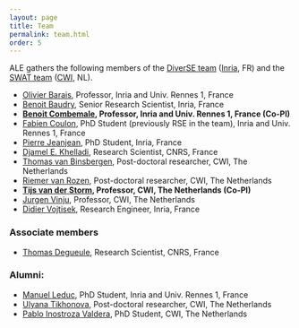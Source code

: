 ```yaml
---
layout: page
title: Team
permalink: team.html
order: 5
---
```


ALE gathers the following members of the [DiverSE team](http://diverse.irisa.fr/) ([Inria](https://www.inria.fr/), FR) and 
the [SWAT team](https://www.cwi.nl/research-groups/software-analysis-and-transformation) ([CWI](https://www.cwi.nl), NL).

* [Olivier Barais](https://olivier.barais.fr), Professor, Inria and Univ. Rennes 1, France
* [Benoit Baudry](https://people.rennes.inria.fr/Benoit.Baudry/), Senior Research Scientist, Inria, France
* **[Benoit Combemale](https://www.irit.fr/~Benoit.Combemale/), Professor, Inria and Univ. Rennes 1, France (Co-PI)**
* [Fabien Coulon](http://www.doyoubuzz.com/fabien-coulon), PhD Student (previously RSE in the team), Inria and Univ. Rennes 1, France
* [Pierre Jeanjean](#), PhD Student, Inria, France
* [Djamel E. Khelladi](http://people.irisa.fr/Djamel-Eddine.Khelladi/), Research Scientist, CNRS, France
* [Thomas van Binsbergen](http://www.ltvanbinsbergen.nl/), Post-doctoral researcher, CWI, The Netherlands
* [Riemer van Rozen](https://www.cwi.nl/people/riemer-van-rozen), Post-doctoral researcher, CWI, The Netherlands
* **[Tijs van der Storm](http://homepages.cwi.nl/~storm/), Professor, CWI, The Netherlands (Co-PI)**
* [Jurgen Vinju](http://www.cwi.nl/~jurgenv), Professor, CWI, The Netherlands
* [Didier Vojtisek](http://people.rennes.inria.fr/Didier.Vojtisek), Research Engineer, Inria, France

### Associate members

* [Thomas Degueule](https://tdegueul.github.io/), Research Scientist, CNRS, France

### Alumni:

* [Manuel Leduc](https://mleduc.xyz/), PhD Student, Inria and Univ. Rennes 1, France
* [Ulyana Tikhonova](https://www.cwi.nl/people/ulyana-tikhonova), Post-doctoral researcher, CWI, The Netherlands
* [Pablo Inostroza Valdera](https://www.cwi.nl/people/pablo-inostroza-valdera), PhD Student, CWI, The Netherlands
